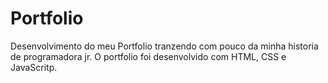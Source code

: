 # Portfolio

Desenvolvimento do meu Portfolio tranzendo com pouco da minha historia de programadora jr.
O portfolio foi desenvolvido com HTML, CSS e JavaScritp.
